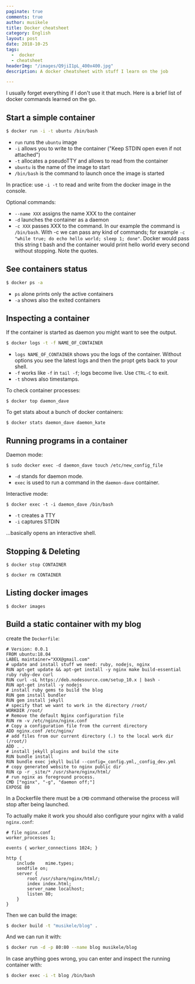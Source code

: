 ```yaml
---
paginate: true
comments: true
author: musikele
title: Docker cheatsheet
category: English
layout: post
date: 2018-10-25
tags:
  -  docker
  - cheatsheet
headerImg: "/images/Q9jiI1pL_400x400.jpg"
description: A docker cheatsheet with stuff I learn on the job

---
```

I usually forget everything if I don't use it that much. Here is a brief list of docker commands learned on the go.

## Start a simple container

```bash 
$ docker run -i -t ubuntu /bin/bash
```

* `run` runs the `ubuntu` image
* `-i` allows you to write to the container ("Keep STDIN open even if not attached")
* `-t` allocates a pseudoTTY and allows to read from the container
* `ubuntu` is the name of the image to start
* `/bin/bash` is the command to launch once the image is started

In practice: use `-i -t` to read and write from the docker image in the console.

Optional commands:

* `--name XXX` assigns the name XXX to the container
* `-d` launches the container as a daemon
* `-c XXX` passes XXX to the command. In our example the command is `/bin/bash`. With -c we can pass any kind of commands; for example `-c "while true; do echo hello world; sleep 1; done"`. Docker would pass this string t bash and the container would print hello world every second without stopping. Note the quotes.

## See containers status

```bash 
$ docker ps -a 
```

* `ps` alone prints only the active containers
* `-a` shows also the exited containers

## Inspecting a container

If the container is started as daemon you might want to see the output.

```bash 
$ docker logs -t -f NAME_OF_CONTAINER 
```

* `logs NAME_OF_CONTAINER` shows you the logs of the container. Without options you see the latest logs and then the propt gets back to your shell.
* `-f` works like `-f` in `tail -f`; logs become live. Use `CTRL-C` to exit.
* `-t` shows also timestamps.

To check container processes:

```shell
$ docker top daemon_dave
```

To get stats about a bunch of docker containers:

```shell
$ docker stats daemon_dave daemon_kate
```

## Running programs in a container

Daemon mode:

```shell
$ sudo docker exec -d daemon_dave touch /etc/new_config_file
```

* `-d` stands for daemon mode.
* `exec` is used to run a command in the `daemon-dave` container.

Interactive mode:

```shell
$ docker exec -t -i daemon_dave /bin/bash
```

* `-t` creates a TTY
* `-i` captures STDIN

...basically opens an interactive shell.

## Stopping & Deleting

```shell
$ docker stop CONTAINER 
```

```shell
$ docker rm CONTAINER 
```

## Listing docker images

```shell
$ docker images
```

## Build a static container with my blog 

create the `Dockerfile`: 

```docker
# Version: 0.0.1 
FROM ubuntu:18.04 
LABEL maintainer="XXX@gmail.com"
# update and install stuff we need: ruby, nodejs, nginx
RUN apt-get update && apt-get install -y nginx make build-essential ruby ruby-dev curl
RUN curl -sL https://deb.nodesource.com/setup_10.x | bash -
RUN apt-get install -y nodejs 
# install ruby gems to build the blog
RUN gem install bundler
RUN gem install jekyll
# specify that we want to work in the directory /root/
WORKDIR /root/
# Remove the default Nginx configuration file
RUN rm -v /etc/nginx/nginx.conf
# Copy a configuration file from the current directory
ADD nginx.conf /etc/nginx/
# add files from our current directory (.) to the local work dir (/root/)
ADD . .
# install jekyll plugins and build the site
RUN bundle install 
RUN bundle exec jekyll build --config=_config.yml,_config_dev.yml
# copy generated website to nginx public dir 
RUN cp -r _site/* /usr/share/nginx/html/
# run nginx as foreground process. 
CMD ["nginx", "-g", "daemon off;"]
EXPOSE 80
```

In a Dockerfile there must be a `CMD` command otherwise the process will stop after being launched. 

To actually make it work you should also configure your nginx with a valid `nginx.conf`:

```nginx
# file nginx.conf
worker_processes 1;

events { worker_connections 1024; }

http {
    include    mime.types;
    sendfile on;
    server {
        root /usr/share/nginx/html/;
        index index.html;
        server_name localhost;
        listen 80;
    }
}
```

Then we can build the image: 

```bash 
$ docker build -t "musikele/blog" .
```

And we can run it with: 

```bash
$ docker run -d -p 80:80 --name blog musikele/blog
```

In case anything goes wrong, you can enter and inspect the running container with: 

```bash
$ docker exec -i -t blog /bin/bash
```
